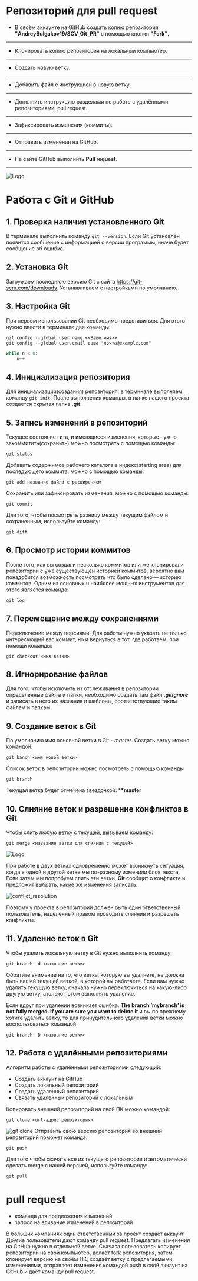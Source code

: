 # Репозиторий для **pull request**
* В своём аккаунте на GitHub создать копию репозитория **"AndreyBulgakov19/SCV_Git_PR"** с помощью кнопки **"Fork"**.
---
* Клонировать копию репозитория на локальный компьютер.
---
* Создать новую ветку.
---
* Добавить файл с инструкцией в новую ветку.
---
* Дополнить инструкцию разделами по работе с удалёнными репозиториями, pull request.
---
* Зафиксировать изменения (коммиты).
---
* Отправить изменения на GitHub.
---
* На сайте GitHub выполнить **Pull request**.
---

![Logo](741f077b3e37e172d7b986e2d2a47528.jpeg)
# Работа с Git и GitHub

## 1. Проверка наличия установленного Git
В терминале выполнить команду `git --version`.
Если Git установлен появится сообщение с информацией о версии программы, иначе будет сообщение об ошибке.

## 2. Установка Git
Загружаем последнюю версию Git с сайта https://git-scm.com/downloads. Устанавливаем с настройками по умолчанию.

## 3. Настройка Git
При первом использовании Git необходимо представиться. Для этого нужно ввести в терминале две команды:

```
git config --global user.name <<Ваше имя>>
git config --global user.email ваша "почта@example.com"
```

```Python
while n < 0:
    n++
```

## 4. Инициализация репозитория
Для инициализации(создания) репозитория, в терминале выполняем команду `git init`. После выполнения команды, в папке нашего проекта создается скрытая папка ***.git***.

## 5. Запись изменений в репозиторий
Текущее состояние гита, и имеющиеся изменения, которые нужно закоммитить(сохранить) можно посмотреть с помощью команды:
```
git status
```
Добавить содержимое рабочего каталога в индекс(starting area) для последующего коммита, можно с помощью команды:
```
git add название файла с расширением
```
Сохранить или зафиксировать изменения, можно с помощью команды:
```
git commit
```
Для того, чтобы посмотреть разницу между текущим файлом и сохраненным, используйте команду:
```
git diff
```
 
## 6. Просмотр истории коммитов
После того, как вы создали несколько коммитов или же клонировали репозиторий с уже существующей историей коммитов, вероятно вам понадобится возможность посмотреть что было сделано — историю коммитов. Одним из основных и наиболее мощных инструментов для этого является команда:
```
git log
```

## 7. Перемещение между сохранениями
Переключение между версиями. Для работы нужно указать не только интересующий вас коммит, но и вернуться в тот, где работаем, при помощи команды:
```
git checkout <имя ветки>
```

## 8. Игнорирование файлов
Для того, чтобы исключить из отслеживания в репозитории определенные файлы и папки, необходимо создать там файл ***.gitignore*** и записать в него их названия и шаблоны, соответствующие таким файлам и папкам.

## 9. Создание веток в Git
По умолчанию имя основной ветки в Git - *master*.
Создать ветку можно командой:
```
git banch <имя новой ветки>
```
Список веток в репозитории можно посмотреть с помощью команды
```
git branch
```
Текущая ветка будет отмечена звездочкой: ***\*master**

## 10. Слияние веток и разрешение конфликтов в Git
Чтобы слить любую ветку с текущей, вызываем команду:
```
git merge <название ветки для слияния с текущей>
```
![Logo](789605848.jpeg)

При работе в двух ветках одновременно может возникнуть ситуация, когда в одной и другой ветке мы по-разному изменили блок текста. Если затем мы попробуем слить эти ветки, **Git** сообщит о конфликте и предложит выбрать, какие же изменения записать.

![conflict_resolution](934854509804580380580.JPG)

Поэтому у проекта в репозитории должен быть один ответственный пользователь, наделённый правом проводить слияния и разрешать конфликты.

## 11. Удаление веток в Git
Чтобы удалить локальную ветку в Git нужно выполнить команду:
```
git branch -d <название ветки>
```

Обратите внимание на то, что ветка, которую вы удаляете, не должна быть вашей текущей веткой, в которой вы работаете. Если вам нужно удалить текущую ветку, сначала нужно переключиться на какую-либо другую ветку, атолько потом выполнять удаление.

Если вдруг при удалении возникает ошибка: **The branch ’mybranch’ is not fully merged. If you are sure you want to delete it** и вы по прежнему хотите удалить ветку, то для принудительного удаления ветки можно воспользоваться командой:
```
git branch -D <название ветки> 
```
## 12.  Работа с удалёнными репозиториями
Алгоритм работы с удалёнными репозиториями следующий:
- Создать аккаунт на GitHub
- Создать локальный репозиторий
- Создать удаленный репозиторий
- Связать удаленный репозиторий с локальным

Копировать внешний репозиторий на свой ПК можно командой:
```
git clone <url-адрес репозитория>
```
![git clone](1212.JPG)
Отправить свою версию репозитория во внешний репозиторий поможет команда:
```
git push
```
Для того чтобы скачать все из текущего репозитория и автоматически сделать merge с нашей версией, используйте команду:
```
git pull
```
# pull request 
- команда для предложения изменений
- запрос на вливание изменений в репозиторий

В больших компаниях один ответственный за проект создает аккаунт. Другие пользователи дают
команду pull request. Предлагать изменения на GitHub нужно в отдельной ветке. Сначала
пользователь копирует репозиторий на свой компьютер, делает fork репозитория, затем
клонирует версию на своём ПК, создаёт ветку с предлагаемыми изменениями, отправляет
изменения командой push в свой аккаунт на GitHub и даёт команду pull request.